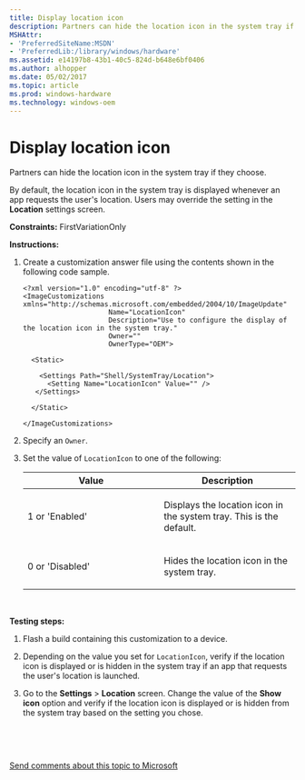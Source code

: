 ```yaml
---
title: Display location icon
description: Partners can hide the location icon in the system tray if they choose.
MSHAttr:
- 'PreferredSiteName:MSDN'
- 'PreferredLib:/library/windows/hardware'
ms.assetid: e14197b8-43b1-40c5-824d-b648e6bf0406
ms.author: alhopper
ms.date: 05/02/2017
ms.topic: article
ms.prod: windows-hardware
ms.technology: windows-oem
---
```


# Display location icon


Partners can hide the location icon in the system tray if they choose.

By default, the location icon in the system tray is displayed whenever an app requests the user's location. Users may override the setting in the **Location** settings screen.

<a href="" id="constraints---firstvariationonly"></a>**Constraints:** FirstVariationOnly  

<a href="" id="instructions-"></a>**Instructions:**  
1.  Create a customization answer file using the contents shown in the following code sample.

    ``` syntax
    <?xml version="1.0" encoding="utf-8" ?>  
    <ImageCustomizations xmlns="http://schemas.microsoft.com/embedded/2004/10/ImageUpdate"  
                         Name="LocationIcon"  
                         Description="Use to configure the display of the location icon in the system tray."  
                         Owner=""  
                         OwnerType="OEM"> 
      
      <Static>  

        <Settings Path="Shell/SystemTray/Location">  
          <Setting Name="LocationIcon" Value="" />    
       </Settings>  

      </Static>

    </ImageCustomizations>
    ```

2.  Specify an `Owner`.

3.  Set the value of `LocationIcon` to one of the following:

    <table>
    <colgroup>
    <col width="50%" />
    <col width="50%" />
    </colgroup>
    <thead>
    <tr class="header">
    <th>Value</th>
    <th>Description</th>
    </tr>
    </thead>
    <tbody>
    <tr class="odd">
    <td><p>1 or 'Enabled'</p></td>
    <td><p>Displays the location icon in the system tray. This is the default.</p></td>
    </tr>
    <tr class="even">
    <td><p>0 or 'Disabled'</p></td>
    <td><p>Hides the location icon in the system tray.</p></td>
    </tr>
    </tbody>
    </table>

     

<a href="" id="testing-steps-"></a>**Testing steps:**  
1.  Flash a build containing this customization to a device.

2.  Depending on the value you set for `LocationIcon`, verify if the location icon is displayed or is hidden in the system tray if an app that requests the user's location is launched.

3.  Go to the **Settings** &gt; **Location** screen. Change the value of the **Show icon** option and verify if the location icon is displayed or is hidden from the system tray based on the setting you chose.

 

 

[Send comments about this topic to Microsoft](mailto:wsddocfb@microsoft.com?subject=Documentation%20feedback%20%5Bp_phCustomization\p_phCustomization%5D:%20Display%20location%20icon%20%20RELEASE:%20%289/7/2016%29&body=%0A%0APRIVACY%20STATEMENT%0A%0AWe%20use%20your%20feedback%20to%20improve%20the%20documentation.%20We%20don't%20use%20your%20email%20address%20for%20any%20other%20purpose,%20and%20we'll%20remove%20your%20email%20address%20from%20our%20system%20after%20the%20issue%20that%20you're%20reporting%20is%20fixed.%20While%20we're%20working%20to%20fix%20this%20issue,%20we%20might%20send%20you%20an%20email%20message%20to%20ask%20for%20more%20info.%20Later,%20we%20might%20also%20send%20you%20an%20email%20message%20to%20let%20you%20know%20that%20we've%20addressed%20your%20feedback.%0A%0AFor%20more%20info%20about%20Microsoft's%20privacy%20policy,%20see%20http://privacy.microsoft.com/default.aspx. "Send comments about this topic to Microsoft")




